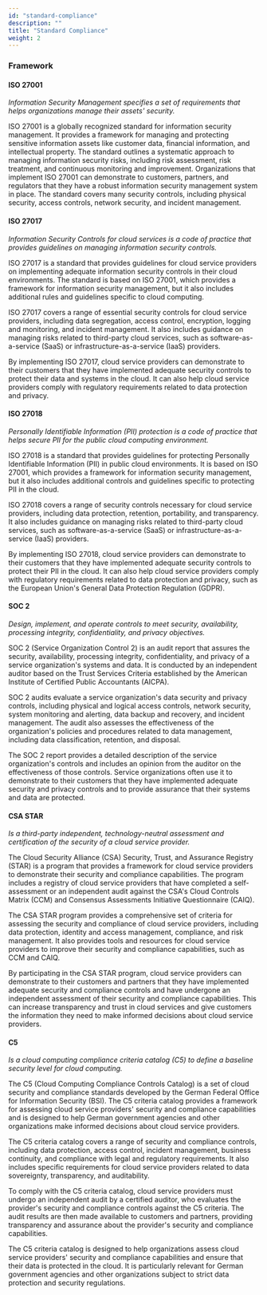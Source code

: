 ```yaml
---
id: "standard-compliance"
description: ""
title: "Standard Compliance"
weight: 2
---
```


### Framework

#### ISO 27001

*Information Security Management specifies a set of requirements that helps organizations manage their assets' security.*

ISO 27001 is a globally recognized standard for information security management. It provides a framework for managing and protecting sensitive information assets like customer data, financial information, and intellectual property. The standard outlines a systematic approach to managing information security risks, including risk assessment, risk treatment, and continuous monitoring and improvement. Organizations that implement ISO 27001 can demonstrate to customers, partners, and regulators that they have a robust information security management system in place. The standard covers many security controls, including physical security, access controls, network security, and incident management.

#### ISO 27017

*Information Security Controls for cloud services is a code of practice that provides guidelines on managing information security controls.*

ISO 27017 is a standard that provides guidelines for cloud service providers on implementing adequate information security controls in their cloud environments. The standard is based on ISO 27001, which provides a framework for information security management, but it also includes additional rules and guidelines specific to cloud computing.

ISO 27017 covers a range of essential security controls for cloud service providers, including data segregation, access control, encryption, logging and monitoring, and incident management. It also includes guidance on managing risks related to third-party cloud services, such as software-as-a-service (SaaS) or infrastructure-as-a-service (IaaS) providers.

By implementing ISO 27017, cloud service providers can demonstrate to their customers that they have implemented adequate security controls to protect their data and systems in the cloud. It can also help cloud service providers comply with regulatory requirements related to data protection and privacy.

#### ISO 27018

*Personally Identifiable Information (PII) protection is a code of practice that helps secure PII for the public cloud computing environment.*

ISO 27018 is a standard that provides guidelines for protecting Personally Identifiable Information (PII) in public cloud environments. It is based on ISO 27001, which provides a framework for information security management, but it also includes additional controls and guidelines specific to protecting PII in the cloud.

ISO 27018 covers a range of security controls necessary for cloud service providers, including data protection, retention, portability, and transparency. It also includes guidance on managing risks related to third-party cloud services, such as software-as-a-service (SaaS) or infrastructure-as-a-service (IaaS) providers.

By implementing ISO 27018, cloud service providers can demonstrate to their customers that they have implemented adequate security controls to protect their PII in the cloud. It can also help cloud service providers comply with regulatory requirements related to data protection and privacy, such as the European Union's General Data Protection Regulation (GDPR).

#### SOC 2

*Design, implement, and operate controls to meet security, availability, processing integrity, confidentiality, and privacy objectives.*

SOC 2 (Service Organization Control 2) is an audit report that assures the security, availability, processing integrity, confidentiality, and privacy of a service organization's systems and data. It is conducted by an independent auditor based on the Trust Services Criteria established by the American Institute of Certified Public Accountants (AICPA).

SOC 2 audits evaluate a service organization's data security and privacy controls, including physical and logical access controls, network security, system monitoring and alerting, data backup and recovery, and incident management. The audit also assesses the effectiveness of the organization's policies and procedures related to data management, including data classification, retention, and disposal.

The SOC 2 report provides a detailed description of the service organization's controls and includes an opinion from the auditor on the effectiveness of those controls. Service organizations often use it to demonstrate to their customers that they have implemented adequate security and privacy controls and to provide assurance that their systems and data are protected.

#### CSA STAR

*Is a third-party independent, technology-neutral assessment and certification of the security of a cloud service provider.*

The Cloud Security Alliance (CSA) Security, Trust, and Assurance Registry (STAR) is a program that provides a framework for cloud service providers to demonstrate their security and compliance capabilities. The program includes a registry of cloud service providers that have completed a self-assessment or an independent audit against the CSA's Cloud Controls Matrix (CCM) and Consensus Assessments Initiative Questionnaire (CAIQ).

The CSA STAR program provides a comprehensive set of criteria for assessing the security and compliance of cloud service providers, including data protection, identity and access management, compliance, and risk management. It also provides tools and resources for cloud service providers to improve their security and compliance capabilities, such as CCM and CAIQ.

By participating in the CSA STAR program, cloud service providers can demonstrate to their customers and partners that they have implemented adequate security and compliance controls and have undergone an independent assessment of their security and compliance capabilities. This can increase transparency and trust in cloud services and give customers the information they need to make informed decisions about cloud service providers.

#### C5

*Is a cloud computing compliance criteria catalog (C5) to define a baseline security level for cloud computing.*

The C5 (Cloud Computing Compliance Controls Catalog) is a set of cloud security and compliance standards developed by the German Federal Office for Information Security (BSI). The C5 criteria catalog provides a framework for assessing cloud service providers' security and compliance capabilities and is designed to help German government agencies and other organizations make informed decisions about cloud service providers.

The C5 criteria catalog covers a range of security and compliance controls, including data protection, access control, incident management, business continuity, and compliance with legal and regulatory requirements. It also includes specific requirements for cloud service providers related to data sovereignty, transparency, and auditability.

To comply with the C5 criteria catalog, cloud service providers must undergo an independent audit by a certified auditor, who evaluates the provider's security and compliance controls against the C5 criteria. The audit results are then made available to customers and partners, providing transparency and assurance about the provider's security and compliance capabilities.

The C5 criteria catalog is designed to help organizations assess cloud service providers' security and compliance capabilities and ensure that their data is protected in the cloud. It is particularly relevant for German government agencies and other organizations subject to strict data protection and security regulations.